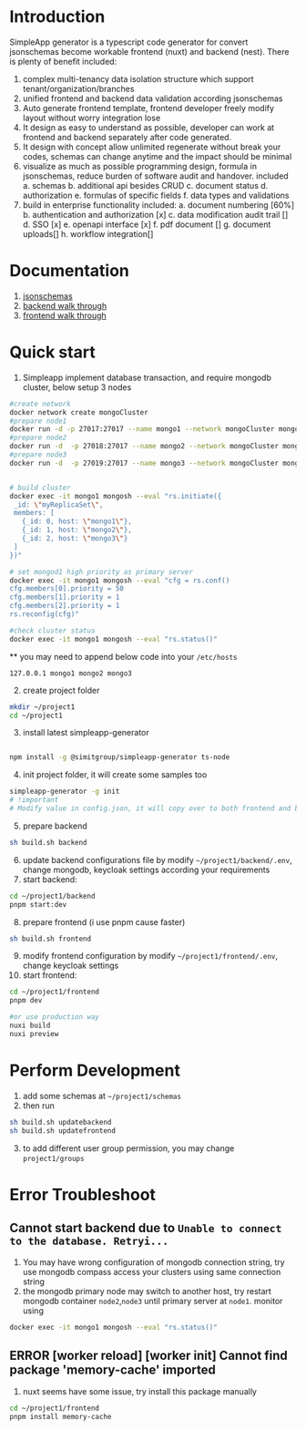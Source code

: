 # Introduction
SimpleApp generator is a typescript code generator for convert jsonschemas become workable frontend (nuxt) and backend (nest). There is plenty of benefit included:
1. complex multi-tenancy data isolation structure which support tenant/organization/branches
2. unified frontend and backend data validation according jsonschemas
3. Auto generate frontend template, frontend developer freely modify layout without worry integration lose
4. It design as easy to understand as possible, developer can work at frontend and backend separately after code generated.
5. It design with concept allow unlimited regenerate without break your codes, schemas can change anytime and the impact should be minimal
6. visualize as much as possible programming design, formula in jsonschemas, reduce burden of software audit and handover. included
  a. schemas
  b. additional api besides CRUD
  c. document status
  d. authorization
  e. formulas of specific fields
  f. data types and validations
7. build in enterprise functionality included:
  a. document numbering [60%]
  b. authentication and authorization [x]
  c. data modification audit trail []
  d. SSO [x]
  e. openapi interface [x]
  f. pdf document []
  g. document uploads[]
  h. workflow integration[]

# Documentation
1. [jsonschemas](./docs/jsonschema.md)
2. [backend walk through](./docs/backend.md)
3. [frontend walk through](./docs/frontend.md)



# Quick start
1. Simpleapp implement database transaction, and require mongodb cluster, below setup 3 nodes
```sh
#create network
docker network create mongoCluster
#prepare node1
docker run -d -p 27017:27017 --name mongo1 --network mongoCluster mongo:6 mongod --replSet myReplicaSet --bind_ip localhost,mongo1
#prepare node2
docker run -d  -p 27018:27017 --name mongo2 --network mongoCluster mongo:6 mongod --replSet myReplicaSet --bind_ip localhost,mongo2
#prepare node3
docker run -d  -p 27019:27017 --name mongo3 --network mongoCluster mongo:6 mongod --replSet myReplicaSet --bind_ip localhost,mongo3


# build cluster
docker exec -it mongo1 mongosh --eval "rs.initiate({
 _id: \"myReplicaSet\",
 members: [
   {_id: 0, host: \"mongo1\"},
   {_id: 1, host: \"mongo2\"},
   {_id: 2, host: \"mongo3\"}
 ]
})"

# set mongod1 high priority as primary server
docker exec -it mongo1 mongosh --eval "cfg = rs.conf()
cfg.members[0].priority = 50
cfg.members[1].priority = 1
cfg.members[2].priority = 1
rs.reconfig(cfg)"

#check cluster status
docker exec -it mongo1 mongosh --eval "rs.status()"

```

** you may need to append below code into your `/etc/hosts`
```
127.0.0.1 mongo1 mongo2 mongo3
```



2. create project folder
```sh
mkdir ~/project1
cd ~/project1
```
3. install latest simpleapp-generator
```sh

npm install -g @simitgroup/simpleapp-generator ts-node
```
4. init project folder, it will create some samples too
```sh
simpleapp-generator -g init
# !important
# Modify value in config.json, it will copy over to both frontend and backend .env
```

5. prepare backend
```sh
sh build.sh backend
```
6. update backend configurations file by modify `~/project1/backend/.env`, change mongodb, keycloak settings according your requirements
7. start backend:
```sh
cd ~/project1/backend
pnpm start:dev
```

8. prepare frontend (i use pnpm cause faster)
```sh
sh build.sh frontend
```
9. modify frontend configuration by modify `~/project1/frontend/.env`, change keycloak settings
10. start frontend:
```sh
cd ~/project1/frontend
pnpm dev

#or use production way
nuxi build
nuxi preview
```


# Perform Development
1. add some schemas at `~/project1/schemas`
2. then run 
```sh
sh build.sh updatebackend
sh build.sh updatefrontend
```
3. to add different user group permission, you may change `project1/groups`



# Error Troubleshoot

## Cannot start backend due to `Unable to connect to the database. Retryi...`
1. You may have wrong configuration of mongodb connection string, try use mongodb compass access your clusters using same connection string
2. the mongodb primary node may switch to another host, try restart mongodb container `node2`,`node3` until primary server at `node1`. monitor using 
```sh
docker exec -it mongo1 mongosh --eval "rs.status()"
```


## ERROR  [worker reload] [worker init] Cannot find package 'memory-cache' imported 
1. nuxt seems have some issue, try install this package manually
```sh
cd ~/project1/frontend
pnpm install memory-cache
```
